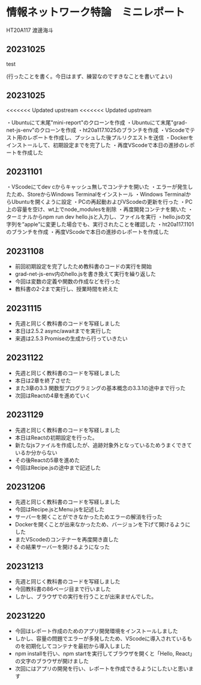# 情報ネットワーク特論　ミニレポート

HT20A117 渡邊海斗

## 20231025

test

(行ったことを書く。今日はまず、練習なのですきなことを書いてよい)

## 20231025
<<<<<<< Updated upstream
<<<<<<< Updated upstream

・Ubuntuにて末尾"mini-report"のクローンを作成
・Ubuntuにて末尾"grad-net-js-env"のクローンを作成
・ht20a117.1025のブランチを作成
・VScodeでテスト用のレポートを作成し、プッシュした後プルリクエストを送信
・Dockerをインストールして、初期設定までを完了した
・再度VScodeで本日の進捗のレポートを作成した

## 20231101

・VScodeにてdev cからキャッシュ無しでコンテナを開いた
・エラーが発生したため、StoreからWindows Terminalをインストール
・Windows TerminalからUbuntuを開くように設定
・PCの再起動およびVScodeの更新を行った
・PC上の容量を空け、wt上でnode_modulesを削除
・再度開発コンテナを開いた
・ターミナルからnpm run dev hello.jsと入力し、ファイルを実行
・hello.jsの文字列を”apple”に変更した場合でも、実行されたことを確認した
・ht20a117.1101のブランチを作成
・再度VScodeで本日の進捗のレポートを作成した

## 20231108
 
- 前回初期設定を完了したため教科書のコードの実行を開始
- grad-net-js-env内のhello.jsを書き換えて実行を繰り返した
- 今回は変数の定義や関数の作成などを行った
- 教科書の2-2まで実行し、授業時間を終えた

## 20231115
 
- 先週と同じく教科書のコードを写経しました
- 本日は2.5.2 async/awaitまでを実行した
- 来週は2.5.3 Promiseの生成から行っていきたい

## 20231122
 
- 先週と同じく教科書のコードを写経しました
- 本日は2章を終了させた
- また3章の3.3 関数型プログラミングの基本概念の3.3.1の途中まで行った
- 次回はReactの4章を進めていく

## 20231129
 
- 先週と同じく教科書のコードを写経しました
- 本日はReactの初期設定を行った。
- 新たなjsファイルを作成したが、追跡対象外となっているためうまくできているか分からない
- その後Reactの5章を進めた
- 今回はRecipe.jsの途中まで記述した

## 20231206
 
- 先週と同じく教科書のコードを写経しました
- 今回はRecipe.jsとMenu.jsを記述した
- サーバーを開くことができなかったためエラーの解消を行った
- Dockerを開くことが出来なかったため、バージョンを下げて開けるようにした
- またVScodeのコンテナーを再度開き直した
- その結果サーバーを開けるようになった

## 20231213
 
- 先週と同じく教科書のコードを写経しました
- 今回教科書の86ページ目まで行いました
- しかし、ブラウザでの実行を行うことが出来ませんでした。

## 20231220
 
- 今回はレポート作成のためのアプリ開発環境をインストールしました
- しかし、容量の問題でエラーが多発したため、VScodeに導入されているものを初期化してコンテナを最初から導入しました
- npm installを行い、npm startを実行してブラウザを開くと「Hello, React」の文字のブラウザが開けました
- 次回にはアプリの開発を行い、レポートを作成できるようにしたいと思います